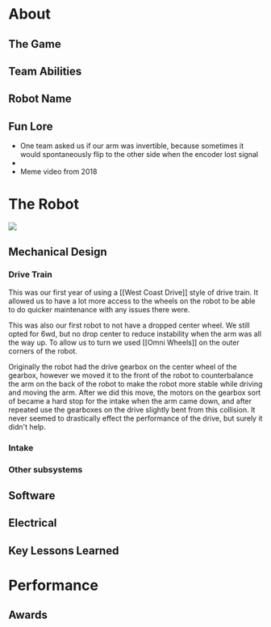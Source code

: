 # About

## The Game

## Team Abilities

## Robot Name

## Fun Lore

- One team asked us if our arm was invertible, because sometimes it would spontaneously flip to the other side when the encoder lost signal
- 
- Meme video from 2018

# The Robot

![](https://i.imgur.com/8mSHlEkh.jpg)
## Mechanical Design

### Drive Train

This was our first year of using a [[West Coast Drive]] style of drive train. It allowed us to have a lot more access to the wheels on the robot to be able to do quicker maintenance with any issues there were.

This was also our first robot to not have a dropped center wheel. We still opted for 6wd, but no drop center to reduce instability when the arm was all the way up. To allow us to turn we used [[Omni Wheels]] on the outer corners of the robot.

Originally the robot had the drive gearbox on the center wheel of the gearbox, however we moved it to the front of the robot to counterbalance the arm on the back of the robot to make the robot more stable while driving and moving the arm. After we did this move, the motors on the gearbox sort of became a hard stop for the intake when the arm came down, and after repeated use the gearboxes on the drive slightly bent from this collision. It never seemed to drastically effect the performance of the drive, but surely it didn't help.

### Intake

### Other subsystems

## Software

## Electrical

## Key Lessons Learned

# Performance

## Awards
